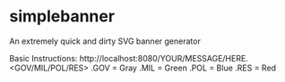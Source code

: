 # simplebanner
An extremely quick and dirty SVG banner generator

Basic Instructions: http://localhost:8080/YOUR/MESSAGE/HERE.<GOV/MIL/POL/RES>
.GOV = Gray
.MIL = Green
.POL = Blue
.RES = Red
